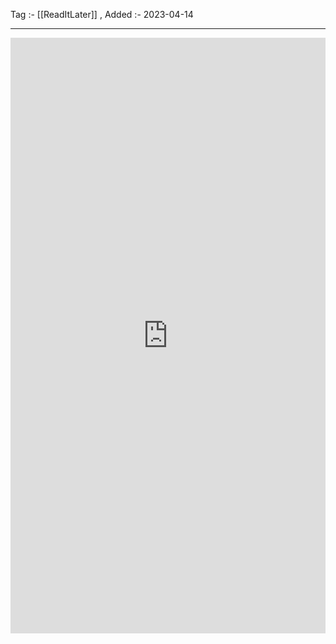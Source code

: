 Tag :- [[ReadItLater]] , 
Added :- 2023-04-14

-----
<iframe src="https://www.linkedin.com/embed/feed/update/urn:li:share:7008317552825176064" height="953" width="504" frameborder="0" allowfullscreen="" title="Embedded post"></iframe>